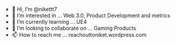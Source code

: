 - 👋 Hi, I’m @nikettt7
- 👀 I’m interested in ... Web 3.0, Product Development and metrics
- 🌱 I’m currently learning ... UE4
- 💞️ I’m looking to collaborate on ... Gaming Products
- 📫 How to reach me ... reachouttoniket.wordpress.com

<!---
nikettt7/nikettt7 is a ✨ special ✨ repository because its `README.md` (this file) appears on your GitHub profile.
You can click the Preview link to take a look at your changes.
--->
